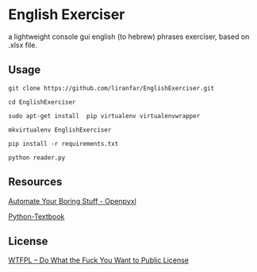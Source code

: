 # English Exerciser
a lightweight console gui english (to hebrew) phrases exerciser, based on .xlsx file.

##  Usage
    git clone https://github.com/liranfar/EnglishExerciser.git

    cd EnglishExerciser

    sudo apt-get install  pip virtualenv virtualenvwrapper
    
    mkvirtualenv EnglishExerciser
    
    pip install -r requirements.txt
    
    python reader.py

## Resources
[Automate Your Boring Stuff - Openpyxl](https://automatetheboringstuff.com/chapter12/)

[Python-Textbook](https://python-textbok.readthedocs.io/en/1.0/Object_Oriented_Programming.html)
## License

[WTFPL – Do What the Fuck You Want to Public License](http://www.wtfpl.net)

